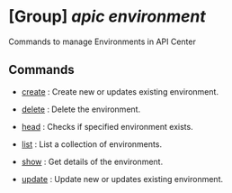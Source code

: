 # [Group] _apic environment_

Commands to manage Environments in API Center

## Commands

- [create](/Commands/apic/environment/_create.md)
: Create new or updates existing environment.

- [delete](/Commands/apic/environment/_delete.md)
: Delete the environment.

- [head](/Commands/apic/environment/_head.md)
: Checks if specified environment exists.

- [list](/Commands/apic/environment/_list.md)
: List a collection of environments.

- [show](/Commands/apic/environment/_show.md)
: Get details of the environment.

- [update](/Commands/apic/environment/_update.md)
: Update new or updates existing environment.
